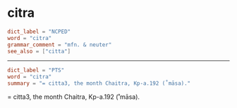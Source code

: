 # citra

``` toml
dict_label = "NCPED"
word = "citra"
grammar_comment = "mfn. & neuter"
see_also = ["citta"]
```

--------------------

``` toml
dict_label = "PTS"
word = "citra"
summary = "= citta3, the month Chaitra, Kp-a.192 (˚māsa)."
```

= citta3, the month Chaitra, Kp\-a.192 (˚māsa).


